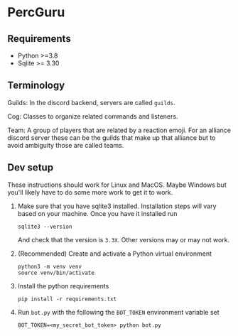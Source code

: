 # PercGuru

## Requirements
- Python >=3.8
- Sqlite >= 3.30

## Terminology
Guilds: In the discord backend, servers are called `guilds`.

Cog: Classes to organize related commands and listeners.

Team: A group of players that are related by a reaction emoji.
For an alliance discord server these can be the guilds that make
up that alliance but to avoid ambiguity those are called teams.

## Dev setup
These instructions should work for Linux and MacOS. Maybe Windows but you'll likely have to do some more work to
get it to work.

1. Make sure that you have sqlite3 installed. Installation steps will vary based on your machine.
Once you have it installed run
    ```shell
   sqlite3 --version
   ```
   And check that the version is `3.3X`. Other versions may or may not work.


2. (Recommended) Create and activate a Python virtual environment
   ```shell
   python3 -m venv venv
   source venv/bin/activate
   ```

3. Install the python requirements
   ```shell
   pip install -r requirements.txt
   ```

4. Run `bot.py` with the following the `BOT_TOKEN` environment variable set
   ```text
   BOT_TOKEN=<my_secret_bot_token> python bot.py
   ```

